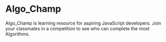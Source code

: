 # Algo_Champ


Algo_Champ is learning resource for aspiring JavaScript developers.  Join your classmates in a competition to see who can complete the most Algorithms. 